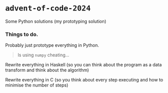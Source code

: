 # `advent-of-code-2024`
Some Python solutions (my prototyping solution)

### Things to do. 

Probably just prototype everything in Python.
> Is using `numpy` cheating...

Rewrite everything in Haskell (so you can think about the program as a data transform and think about the algorithm) 

Rewrite everything in C (so you think about every step executing and how to minimise the number of steps)